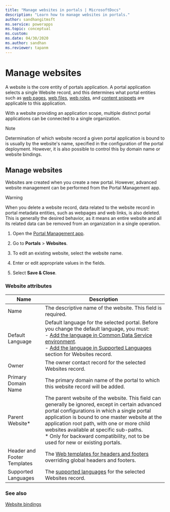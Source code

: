 ```yaml
---
title: "Manage websites in portals | MicrosoftDocs"
description: "Learn how to manage websites in portals."
author: sandhangitmsft
ms.service: powerapps
ms.topic: conceptual
ms.custom: 
ms.date: 04/30/2020
ms.author: sandhan
ms.reviewer: tapanm
---
```


# Manage websites

A website is the core entity of portals application. A portal application selects a single Website record, and this determines what portal entities such as [web pages](web-page.md), [web files](web-files.md), [web roles](create-web-roles.md), and [content snippets](customize-content-snippets.md) are applicable to this application.

With a website providing an application scope, multiple distinct portal applications can be connected to a single organization.

> [!NOTE]
> Determination of which website record a given portal application is bound to is usually by the website's name, specified in the configuration of the portal deployment.
However, it is also possible to control this by domain name or website bindings.

## Manage websites

Websites are created when you create a new portal. However, advanced website management can be performed from the Portal Management app. 

> [!WARNING]
> When you delete a website record, data related to the website record in portal metadata entities, such as webpages and web links, is also deleted. This is generally the desired behavior, as it means an entire website and all its related data can be removed from an organization in a single operation.

1. Open the [Portal Management app](configure-portal.md).

2. Go to **Portals** > **Websites**.

3. To edit an existing website, select the website name.

4. Enter or edit appropriate values in the fields.

5. Select **Save & Close**.

### Website attributes

|Name|Description|
|-|-|
|Name|The descriptive name of the website. This field is required.|
| Default Language | Default language for the selected portal. Before you change the default language, you must: <br> - [Add the language in Common Data Service environment](https://docs.microsoft.com/power-platform/admin/enable-languages). <br> - [Add the language in Supported Languages](enable-multiple-language-support.md) section for Websites record.
| Owner | The owner contact record for the selected Websites record.
|Primary Domain Name|The primary domain name of the portal to which this website record will be added.|
|Parent Website\*|The parent website of the website. This field can generally be ignored, except in certain advanced portal configurations in which a single portal application is bound to one master website at the application root path, with one or more child websites available at specific sub-paths. <br>\* Only for backward compatibility, not to be used for new or existing portals. |
| Header and Footer Templates | The [Web templates for headers and footers](../liquid/store-content-web-templates.md#web-templates-as-page-templates) overriding global headers and footers.
| Supported Languages | The [supported languages](enable-multiple-language-support.md) for the selected Websites record.

### See also

[Website bindings](website-bindings.md)
